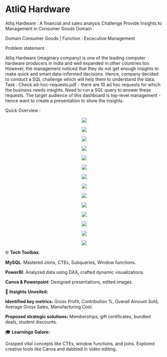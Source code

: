 # AtliQ Hardware

Atliq Hardware : A financial and sales analysis
Challenge
Provide Insights to Management in Consumer Goods Domain

Domain
Consumer Goods | Function : Excecutive Management

Problem statement

Atliq Hardware (imaginary company) is one of the leading computer hardware producers in India and well expanded in other countries too.
However, the management noticed that they do not get enough insights to make quick and smart data-informed decisions.
Hence, company decided to conduct a SQL challenge which will help them to understand the data.
Task :
Check ad-hoc-requests.pdf - there are 10 ad hoc requests for which the business needs insights.
Need to run a SQL query to answer these requests.
The target audience of this dashboard is top-level management - hence want to create a presentation to show the insights.

Quick Overview : 

<p align="center">
    <img src='https://github.com/vatssarthak/SQL-Consumer-Goods-Ad-hoc-Requests/blob/main/Resources/Screenshot%201.png'>
</p>

<p align="center">
    <img src='https://github.com/vatssarthak/SQL-Consumer-Goods-Ad-hoc-Requests/blob/main/Resources/Screenshot%202.png' >
</p>

<p align="center">
    <img src='https://github.com/vatssarthak/SQL-Consumer-Goods-Ad-hoc-Requests/blob/main/Resources/Screenshot%203.png' >
</p>

<p align="center">
    <img src='https://github.com/vatssarthak/SQL-Consumer-Goods-Ad-hoc-Requests/blob/main/Resources/Screenshot%204.png' >
</p>

<p align="center">
    <img src='https://github.com/vatssarthak/SQL-Consumer-Goods-Ad-hoc-Requests/blob/main/Resources/Screenshot%205.png' >
</p>

<p align="center">
    <img src='https://github.com/vatssarthak/SQL-Consumer-Goods-Ad-hoc-Requests/blob/main/Resources/Screenshot%206.png' >
</p>

<p align="center">
    <img src='https://github.com/vatssarthak/SQL-Consumer-Goods-Ad-hoc-Requests/blob/main/Resources/Screenshot%207.png' >
</p>

<p align="center">
    <img src='https://github.com/vatssarthak/SQL-Consumer-Goods-Ad-hoc-Requests/blob/main/Resources/Screenshot%208.png' >
</p>

<p align="center">
    <img src='https://github.com/vatssarthak/SQL-Consumer-Goods-Ad-hoc-Requests/blob/main/Resources/Screenshot%209.png' >
</p>

<p align="center">
    <img src='https://github.com/vatssarthak/SQL-Consumer-Goods-Ad-hoc-Requests/blob/main/Resources/Screenshot%2010.png' >
</p>

<p align="center">
    <img src='https://github.com/vatssarthak/SQL-Consumer-Goods-Ad-hoc-Requests/blob/main/Resources/Screenshot%2011.png' >
</p>

<p align="center">
    <img src='https://github.com/vatssarthak/SQL-Consumer-Goods-Ad-hoc-Requests/blob/main/Resources/Screenshot%2012.png' >
</p>

<p align="center">
    <img src='https://github.com/vatssarthak/SQL-Consumer-Goods-Ad-hoc-Requests/blob/main/Resources/Screenshot%2013.png' >
</p>

<p align="center">
    <img src='https://github.com/vatssarthak/SQL-Consumer-Goods-Ad-hoc-Requests/blob/main/Resources/Screenshot%2014.png' >
</p>

🌐 **Tech Toolbox**:

**MySQL**: Mastered Joins, CTEs, Subqueries, Window functions.

**PowerBI**: Analyzed data using DAX, crafted dynamic visualizations.

**Canva & Powerpoint**: Designed presentations, edited images.

🌟 **Insights** **Unveiled:**

**Identified key metrics:** Gross Profit, Contribution %, Overall Amount Sold, Average Gross Sales, Manufacturing Cost.

**Proposed strategic solutions:** Memberships, gift certificates, bundled deals, student discounts.

🎓 **Learnings** **Galore:**

Grasped vital concepts like CTEs, window functions, and joins.
Explored creative tools like Canva and dabbled in video editing.
